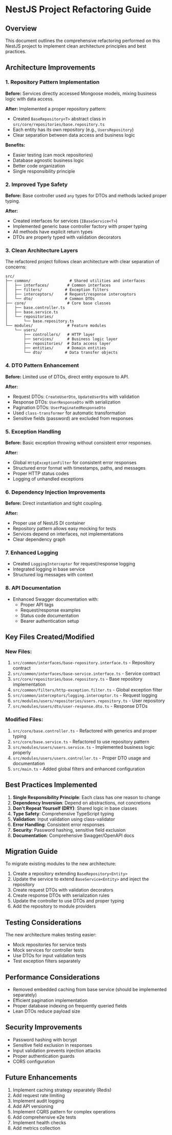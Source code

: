 # NestJS Project Refactoring Guide

## Overview

This document outlines the comprehensive refactoring performed on this NestJS project to implement clean architecture principles and best practices.

## Architecture Improvements

### 1. Repository Pattern Implementation

**Before:** Services directly accessed Mongoose models, mixing business logic with data access.

**After:** Implemented a proper repository pattern:
- Created `BaseRepository<T>` abstract class in `src/core/repositories/base.repository.ts`
- Each entity has its own repository (e.g., `UsersRepository`)
- Clear separation between data access and business logic

**Benefits:**
- Easier testing (can mock repositories)
- Database agnostic business logic
- Better code organization
- Single responsibility principle

### 2. Improved Type Safety

**Before:** Base controller used `any` types for DTOs and methods lacked proper typing.

**After:** 
- Created interfaces for services (`IBaseService<T>`)
- Implemented generic base controller factory with proper typing
- All methods have explicit return types
- DTOs are properly typed with validation decorators

### 3. Clean Architecture Layers

The refactored project follows clean architecture with clear separation of concerns:

```
src/
├── common/                 # Shared utilities and interfaces
│   ├── interfaces/        # Common interfaces
│   ├── filters/          # Exception filters
│   ├── interceptors/     # Request/response interceptors
│   └── dto/              # Common DTOs
├── core/                  # Core base classes
│   ├── base.controller.ts
│   ├── base.service.ts
│   └── repositories/
│       └── base.repository.ts
└── modules/               # Feature modules
    └── users/
        ├── controllers/   # HTTP layer
        ├── services/      # Business logic layer
        ├── repositories/  # Data access layer
        ├── entities/      # Domain entities
        └── dto/          # Data transfer objects
```

### 4. DTO Pattern Enhancement

**Before:** Limited use of DTOs, direct entity exposure to API.

**After:**
- Request DTOs: `CreateUserDto`, `UpdateUserDto` with validation
- Response DTOs: `UserResponseDto` with serialization
- Pagination DTOs: `UserPaginatedResponseDto`
- Used `class-transformer` for automatic transformation
- Sensitive fields (password) are excluded from responses

### 5. Exception Handling

**Before:** Basic exception throwing without consistent error responses.

**After:**
- Global `HttpExceptionFilter` for consistent error responses
- Structured error format with timestamps, paths, and messages
- Proper HTTP status codes
- Logging of unhandled exceptions

### 6. Dependency Injection Improvements

**Before:** Direct instantiation and tight coupling.

**After:**
- Proper use of NestJS DI container
- Repository pattern allows easy mocking for tests
- Services depend on interfaces, not implementations
- Clear dependency graph

### 7. Enhanced Logging

- Created `LoggingInterceptor` for request/response logging
- Integrated logging in base service
- Structured log messages with context

### 8. API Documentation

- Enhanced Swagger documentation with:
  - Proper API tags
  - Request/response examples
  - Status code documentation
  - Bearer authentication setup

## Key Files Created/Modified

### New Files:
1. `src/common/interfaces/base-repository.interface.ts` - Repository contract
2. `src/common/interfaces/base-service.interface.ts` - Service contract
3. `src/core/repositories/base.repository.ts` - Base repository implementation
4. `src/common/filters/http-exception.filter.ts` - Global exception filter
5. `src/common/interceptors/logging.interceptor.ts` - Request logging
6. `src/modules/users/repositories/users.repository.ts` - User repository
7. `src/modules/users/dto/user-response.dto.ts` - Response DTOs

### Modified Files:
1. `src/core/base.controller.ts` - Refactored with generics and proper typing
2. `src/core/base.service.ts` - Refactored to use repository pattern
3. `src/modules/users/users.service.ts` - Implemented business logic properly
4. `src/modules/users/users.controller.ts` - Proper DTO usage and documentation
5. `src/main.ts` - Added global filters and enhanced configuration

## Best Practices Implemented

1. **Single Responsibility Principle**: Each class has one reason to change
2. **Dependency Inversion**: Depend on abstractions, not concretions
3. **Don't Repeat Yourself (DRY)**: Shared logic in base classes
4. **Type Safety**: Comprehensive TypeScript typing
5. **Validation**: Input validation using class-validator
6. **Error Handling**: Consistent error responses
7. **Security**: Password hashing, sensitive field exclusion
8. **Documentation**: Comprehensive Swagger/OpenAPI docs

## Migration Guide

To migrate existing modules to the new architecture:

1. Create a repository extending `BaseRepository<Entity>`
2. Update the service to extend `BaseService<Entity>` and inject the repository
3. Create request DTOs with validation decorators
4. Create response DTOs with serialization rules
5. Update the controller to use DTOs and proper typing
6. Add the repository to module providers

## Testing Considerations

The new architecture makes testing easier:
- Mock repositories for service tests
- Mock services for controller tests
- Use DTOs for input validation tests
- Test exception filters separately

## Performance Considerations

- Removed embedded caching from base service (should be implemented separately)
- Efficient pagination implementation
- Proper database indexing on frequently queried fields
- Lean DTOs reduce payload size

## Security Improvements

- Password hashing with bcrypt
- Sensitive field exclusion in responses
- Input validation prevents injection attacks
- Proper authentication guards
- CORS configuration

## Future Enhancements

1. Implement caching strategy separately (Redis)
2. Add request rate limiting
3. Implement audit logging
4. Add API versioning
5. Implement CQRS pattern for complex operations
6. Add comprehensive e2e tests
7. Implement health checks
8. Add metrics collection